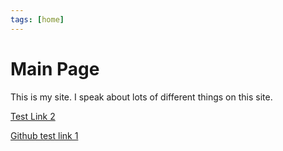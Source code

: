 ```yaml
---
tags: [home]
---
```


# Main Page

This is my site.
I speak about lots of different things on this site. 

[Test Link 2](https://drive.google.com/file/d/1NgjlqWJdgacv1WrQK0SzxXwEpWcdMurO/view?usp=sharing) 

[Github test link 1](./static/sprout.jpg) 
